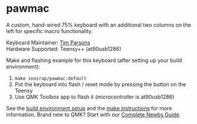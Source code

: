 # pawmac

A custom, hand-wired 75% keyboard with an additional two columns on the left for specific macro functionality.

Keyboard Maintainer: [Tim Parsons](https://github.com/mitsnosrap)  
Hardware Supported: Teensy++ (at90usb1286)

Make and flashing example for this keyboard (after setting up your build environment):

1. `make snosrap/pawmac:default`
2. Put the keyboard into flash / reset mode by pressing the button on the Teensy
3. Use QMK Toolbox app to flash it (microcontroller is at90usb1286)

See the [build environment setup](https://docs.qmk.fm/#/getting_started_build_tools) and the [make instructions](https://docs.qmk.fm/#/getting_started_make_guide) for more information. Brand new to QMK? Start with our [Complete Newbs Guide](https://docs.qmk.fm/#/newbs).
